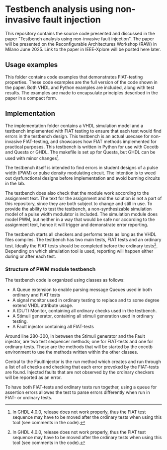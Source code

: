# Testbench analysis using non-invasive fault injection
This repository contains the source code presented and discussed in the paper "Testbench analysis using non-invasive fault injection". 
The paper will be presented on the Reconfigurable Architectures Workshop (RAW) in Milano June 2025. 
Link to the paper in IEEE-Xplore will be posted here later. 

## Usage examples
This folder contains code examples that demonstrates FIAT-testing properties. 
These code examples are the full version of the code shown in the paper. 
Both VHDL and Python examples are included, along with test results. 
The examples are made to encapsulate principles described in the paper in a compact form. 

## Implementation
The implementation folder contains a VHDL simulation model and a testbench implemented with FIAT testing to ensure that each test would find errors in the testbench design. 
This testbench is an actual usecase for non-invasive FIAT-testing, and showcases how FIAT methods implemented for practical purposes. 
This testbench is written in Python for use with Cocotb and Questa or GHDL. 
The makefile is set up for Questa, but GHDL can be used with minor changes[^1]. 

The testbench itself is intended to find errors in student designs of a pulse width (PWM) or pulse density modulating circuit. 
The intention is to weed out dysfunctional designs before implementation and avoid burning circuits in the lab. 

The testbench does also check that the module work according to the assignment text. 
The text for the assignment and the solution is not a part of this repository, since they are both subject to change and still in use. 
To provide the ability to test the testbench, a non-synthesizable simulation model of a pulse width modulator is included.
The simulation module does model PWM, but neither in a way that would be safe nor according to the assignment text, hence it will trigger and demonstrate error reporting. 

The testbench starts all checkers and performs tests as long as the VHDL files compiles. 
The testbench has two main tests, FIAT tests and an ordinary test. 
Ideally the FIAT tests should be completed before the ordinary tests[^1]. 
Depending on which simulation tool is used, reporting will happen either during or after each test.  

### Structure of PWM module testbench

The testbench code is organized using classes as follows:
* A Queue extension to enable parsing message Queues used in both ordinary and FIAT tests
* A signal monitor used in ordinary testing to replace and to some degree extend VHDL attribute usage.  
* A (DUT) Monitor, containing all ordinary checks used in the testbench.
* A Stimuli generator, containing all stimuli generation used in ordinary testing.
* A Fault injector containing all FIAT-tests

Around line 280-300, in between the Stimuli generator and the Fault injector, are two test sequencer methods; one for FIAT-tests and one for ordinary-tests. 
These are the methods that will be started by the cocotb environment to use the methods written within the other classes. 

Central to the FaultInjector is the run method which creates and run through a list of all checks and checking that each error provoked by the FIAT-tests are found. 
Injected faults that are not observed by the ordinary checkers will be reported as an error.

To have both FIAT-tests and ordinary tests run together, using a queue for assertion errors allowes the test to parse errors differently when run in FIAT- or ordinary tests.

[^1]: In GHDL 4.0.0, release does not work properly, thus the FIAT test sequence may have to be moved after the ordinary tests when using this tool (see comments in the code).
